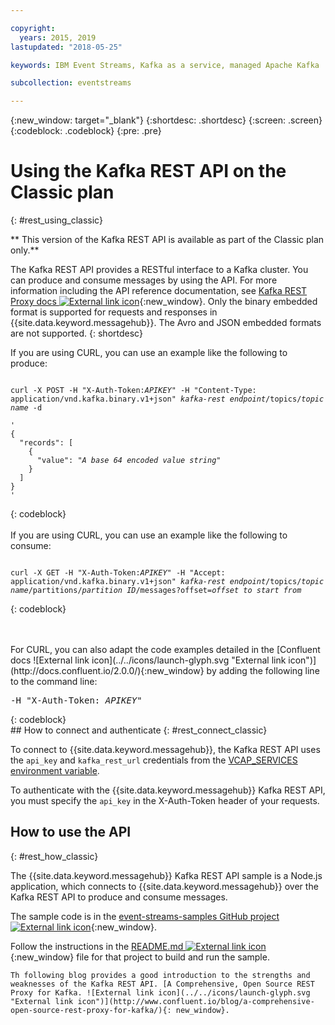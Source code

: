 ```yaml
---

copyright:
  years: 2015, 2019
lastupdated: "2018-05-25"

keywords: IBM Event Streams, Kafka as a service, managed Apache Kafka

subcollection: eventstreams

---
```


{:new_window: target="_blank"}
{:shortdesc: .shortdesc}
{:screen: .screen}
{:codeblock: .codeblock}
{:pre: .pre}

# Using the Kafka REST API on the Classic plan 
{: #rest_using_classic}

** This version of the Kafka REST API is available as part of the Classic plan only.**
<br/>

The Kafka REST API provides a RESTful interface to a Kafka
cluster. You can produce and consume messages by using the
API. For more information including the API reference documentation, see [Kafka REST Proxy docs ![External link icon](../../icons/launch-glyph.svg "External link icon")](https://docs.confluent.io/2.0.0/kafka-rest/docs/index.html){:new_window}. Only the binary embedded format is supported for requests and responses in {{site.data.keyword.messagehub}}. The Avro and JSON embedded formats are not supported.
{: shortdesc}

If you are using CURL, you can use an example like the following to produce:
<pre class="pre"><code>
curl -X POST -H "X-Auth-Token:<var class="keyword varname">APIKEY</var>" -H "Content-Type: application/vnd.kafka.binary.v1+json" <var class="keyword varname">kafka-rest endpoint</var>/topics/<var class="keyword varname">topic name</var> -d 

'
{
  "records": [
    {
      "value": "<var class="keyword varname">A base 64 encoded value string</var>"
    }
  ]
}
'
</code></pre>
{: codeblock}
<br/>
<br/>
If you are using CURL, you can use an example like the following to consume:
<pre class="pre"><code>
curl -X GET -H "X-Auth-Token:<var class="keyword varname">APIKEY</var>" -H "Accept: application/vnd.kafka.binary.v1+json" <var class="keyword varname">kafka-rest endpoint</var>/topics/<var class="keyword varname">topic name</var>/partitions/<var class="keyword varname">partition ID</var>/messages?offset=<var class="keyword varname">offset to start from</var>
</code></pre>
{: codeblock}

<br/>
<br/>
For CURL, you can also adapt the code
examples detailed in the [Confluent docs ![External link icon](../../icons/launch-glyph.svg "External link icon")](http://docs.confluent.io/2.0.0/){:new_window} by adding the following line to the command line:
<pre class="pre">-H "X-Auth-Token: <var class="keyword varname">APIKEY</var>"</pre>
{: codeblock}

<br/>
## How to connect and authenticate
{: #rest_connect_classic}

<!-- info was in eventstreams066.md -->

To connect to {{site.data.keyword.messagehub}}, the Kafka REST API uses the <code>api_key</code> and <code>kafka_rest_url</code>
credentials from the [VCAP_SERVICES environment variable](/docs/services/EventStreams?topic=eventstreams-connecting#connect_classic_cf).

To authenticate with the {{site.data.keyword.messagehub}} Kafka REST API, you must specify the <code>api_key</code> in the X-Auth-Token header of your requests.


## How to use the API
{: #rest_how_classic}

<!-- info was in eventstreams097.md -->

The {{site.data.keyword.messagehub}} Kafka REST API sample is a Node.js application, which connects to {{site.data.keyword.messagehub}} over the Kafka REST API to produce and consume messages.

The sample code is in the [event-streams-samples GitHub project ![External link icon](../../icons/launch-glyph.svg "External link icon")](https://github.com/ibm-messaging/event-streams-samples/tree/master/kafka-nodejs-console-sample){:new_window}.

Follow the instructions in the [README.md ![External link icon](../../icons/launch-glyph.svg "External link icon")](https://github.com/ibm-messaging/event-streams-samples/tree/master/kafka-nodejs-console-sample){:new_window} file for that project to build and run the sample.

	Th following blog provides a good introduction to the strengths and weaknesses of the Kafka REST API. [A Comprehensive, Open Source REST Proxy for Kafka. ![External link icon](../../icons/launch-glyph.svg "External link icon")](http://www.confluent.io/blog/a-comprehensive-open-source-rest-proxy-for-kafka/){: new_window}.






